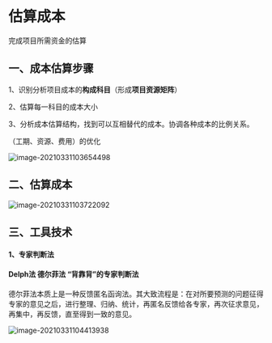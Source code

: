 # 估算成本

完成项目所需资金的估算

## 一、成本估算步骤

1、识别分析项目成本的**构成科目**（形成**项目资源矩阵**）

2、估算每一科目的成本大小

3、分析成本估算结构，找到可以互相替代的成本。协调各种成本的比例关系。

（工期、资源、费用）的优化

![image-20210331103654498](../picture/image-20210331103654498.png)

## 二、估算成本

![image-20210331103722092](../picture/image-20210331103722092.png)





## 三、工具技术

#### 1、专家判断法

#### Delph法  德尔菲法  “背靠背”的专家判断法

德尔菲法本质上是一种反馈匿名函询法。其大致流程是：在对所要预测的问题征得专家的意见之后，进行整理、归纳、统计，再匿名反馈给各专家，再次征求意见，再集中，再反馈，直至得到一致的意见。

![image-20210331104413938](../picture/image-20210331104413938.png)











